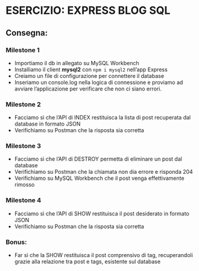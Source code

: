 # ESERCIZIO: EXPRESS BLOG SQL

## Consegna:

### Milestone 1

- Importiamo il db in allegato su MySQL Workbench
- Installiamo il client **mysql2** con `npm i mysql2` nell’app Express
- Creiamo un file di configurazione per connettere il database
- Inseriamo un console.log nella logica di connessione e proviamo ad avviare l’applicazione per verificare che non ci siano errori.

### Milestone 2

- Facciamo sì che l’API di INDEX restituisca la lista di post recuperata dal database in formato JSON
- Verifichiamo su Postman che la risposta sia corretta

### Milestone 3

- Facciamo sì che l’API di DESTROY permetta di eliminare un post dal database
- Verifichiamo su Postman che la chiamata non dia errore e risponda 204
- Verifichiamo su MySQL Workbench che il post venga effettivamente rimosso

### Milestone 4

- Facciamo sì che l’API di SHOW restituisca il post desiderato in formato JSON
- Verifichiamo su Postman che la risposta sia corretta

### Bonus:

- Far sì che la SHOW restituisca il post comprensivo di tag, recuperandoli grazie alla relazione tra post e tags, esistente sul database
